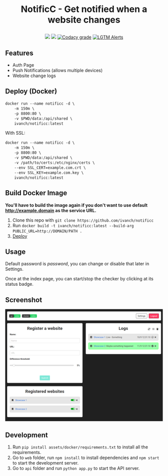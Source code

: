 <h1 align="center">
  <p align="center">NotificC - Get notified when a website changes</p>
</h1>
<p align="center">
  <a href="https://travis-ci.com/ivanch/notificc"><img src="https://travis-ci.com/ivanch/notificc.svg?token=EiwZJLp9isLBJ89qdmD6&branch=master"/></a>
  <a href="https://hub.docker.com/r/ivanch/notificc"><img src="https://images.microbadger.com/badges/image/ivanch/notificc.svg"/></a>
  <a href="https://app.codacy.com/manual/joseivanchechen/notificc/dashboard"><img alt="Codacy grade" src="https://img.shields.io/codacy/grade/4ab5b78493614268a7d6aa73ea41bcb6"></a>
  <a href="https://lgtm.com/projects/g/ivanch/notificc/"><img alt="LGTM Alerts" src="https://img.shields.io/lgtm/alerts/github/ivanch/notificc"></a>
</p>

## Features
* Auth Page
* Push Notifications (allows multiple devices)
* Website change logs

## Deploy (Docker)
```shell
docker run --name notificc -d \
    -m 150m \
    -p 8800:80 \
    -v $PWD/data:/api/shared \
    ivanch/notificc:latest
```

With SSL:
```shell
docker run --name notificc -d \
    -m 150m \
    -p 8800:80 \
    -v $PWD/data:/api/shared \
    -v /path/to/certs:/etc/nginx/certs \
    --env SSL_CERT=example.com.crt \
    --env SSL_KEY=example.com.key \
    ivanch/notificc:latest
```

## Build Docker Image
**You'll have to build the image again if you don't want to use default http://example.domain as the service URL.**
1. Clone this repo with `git clone https://github.com/ivanch/notificc`
2. Run `docker build -t ivanch/notificc:latest --build-arg PUBLIC_URL=http://DOMAIN/PATH .`
3. [Deploy](#deploy-docker)

## Usage
Default password is *password*, you can change or disable that later in Settings.

Once at the index page, you can start/stop the checker by clicking at its status badge.

## Screenshot

![Index page](assets/index.png)

## Development
1. Run `pip install assets/docker/requirements.txt` to install all the requirements.
2. Go to `web` folder, run `npm install` to install dependencies and `npm start` to start the development server.
3. Go to `api` folder and run `python app.py` to start the API server.
